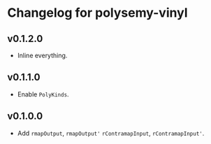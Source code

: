 # Changelog for polysemy-vinyl

## v0.1.2.0

* Inline everything.

## v0.1.1.0

* Enable `PolyKinds`.

## v0.1.0.0

* Add `rmapOutput`, `rmapOutput'` `rContramapInput`, `rContramapInput'`.
